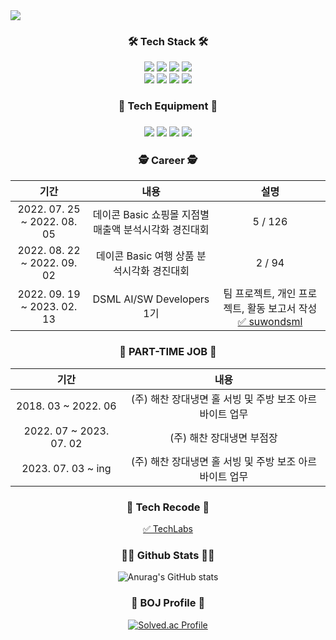 <img src="https://capsule-render.vercel.app/api?type=wave&color=auto&height=200&section=header&text=NohJeong&nbsp;Github!&fontSize=90" />

<div align="center">
  <h3>🛠 Tech Stack 🛠</h3>
  <img src="https://img.shields.io/badge/html-E34F26?style=for-the-badge&logo=html5&logoColor=white">
  <img src="https://img.shields.io/badge/css-1572B6?style=for-the-badge&logo=css3&logoColor=white">
  <img src="https://img.shields.io/badge/bootstrap-7952B3?style=for-the-badge&logo=bootstrap&logoColor=white">
  <img src="https://img.shields.io/badge/javascript-F7DF1E?style=for-the-badge&logo=javascript&logoColor=black"><br>
  <img src="https://img.shields.io/badge/python-3776AB?style=for-the-badge&logo=python&logoColor=white">
  <img src="https://img.shields.io/badge/numpy-013243?style=for-the-badge&logo=numpy&logoColor=white">
  <img src="https://img.shields.io/badge/pandas-150458?style=for-the-badge&logo=pandas&logoColor=white">
  <img src="https://img.shields.io/badge/postgresql-4169E1?style=for-the-badge&logo=postgresql&logoColor=white">
</div>

<div align="center">
  <h3>🔨 Tech Equipment 🔨<h3>
  <img src="https://img.shields.io/badge/github-181717?style=for-the-badge&logo=github&logoColor=white">
  <img src="https://img.shields.io/badge/jupyter-F37626?style=for-the-badge&logo=jupyter&logoColor=white">
  <img src="https://img.shields.io/badge/Visual Studio Code-007ACC?style=for-the-badge&logo=Visual Studio Code&logoColor=white">
  <img src="https://img.shields.io/badge/googlemeet-00897B?style=for-the-badge&logo=googlemeet&logoColor=white">
</div>
    
<div align="center">
  <h3>🕵 Career 🕵</h3>
  
|기간|내용|설명|
|:------:|:---:|:---:|
|2022. 07. 25 ~ 2022. 08. 05|데이콘 Basic 쇼핑몰 지점별 매출액 분석시각화 경진대회|5 / 126|
|2022. 08. 22 ~ 2022. 09. 02|데이콘 Basic 여행 상품 분석시각화 경진대회|2 / 94|
|2022. 09. 19 ~ 2023. 02. 13|DSML AI/SW Developers 1기|팀 프로젝트, 개인 프로젝트, 활동 보고서 작성 <br><a href="https://suwondsml.github.io/aiswdevelopers/">✅ suwondsml</a>|
  
</div>
    
<div align="center">
  <h3>👏 PART-TIME JOB 👏</h3>
  
|기간|내용|
|:------:|:---:|
|2018. 03 ~ 2022. 06|(주) 해찬 장대냉면 홀 서빙 및 주방 보조 아르바이트 업무|
|2022. 07 ~ 2023. 07. 02|(주) 해찬 장대냉면 부점장|
|2023. 07. 03 ~ ing|(주) 해찬 장대냉면 홀 서빙 및 주방 보조 아르바이트 업무|
  
</div>
    
<div align="center">
  <h3>📝 Tech Recode 📝</h3>
  <a href="https://tinokim.tistory.com/">✅ TechLabs</a>
  </div>
</div>

<div align="center">
  <h3>👩‍💻 Github Stats 👩‍💻</h3>
  
  ![Anurag's GitHub stats](https://github-readme-stats-sigma-five.vercel.app/api?username=xudegloss&show_icons=true&theme=tokyonight)
  
</div>

<div align="center">
  <h3>🥇 BOJ Profile 🥇</h3>
  
  [![Solved.ac Profile](http://mazassumnida.wtf/api/v2/generate_badge?boj=xudegloss)](https://solved.ac/xudegloss/)
  
</div>
